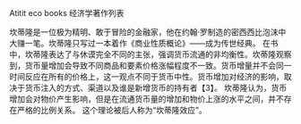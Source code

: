 Atitit eco books 经济学著作列表

坎蒂隆是一位极为精明、敢于冒险的金融家，他在约翰·罗制造的密西西比泡沫中大赚一笔。坎蒂隆只写过一本着作《商业性质概论》——成为传世经典。
在书中，坎蒂隆表达了与休谟完全不同的主张，强调货币流通的非均衡性。坎蒂隆观察到，货币量增加会导致不同商品和要素价格涨幅程度不一致。货币增量并不会同一时间反应在所有的价格上，这一观点不同于货币中性。货币增加对经济的影响，取决于货币注入的方式、渠道以及谁是新增货币的持有者【3】。
坎蒂隆认为，货币增加会对物价产生影响，但是在流通货币量的增加和物价上涨的水平之间，并不存在严格的比例关系。
这个理论被后人称为“坎蒂隆效应”。

